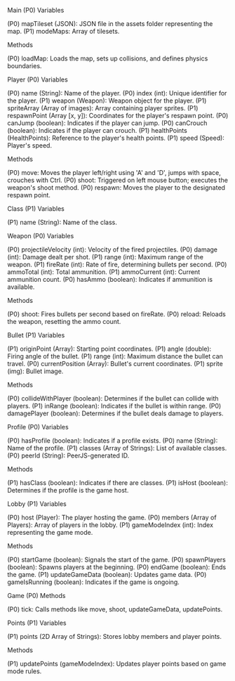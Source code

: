 Main (P0)
Variables

(P0) mapTileset (JSON): JSON file in the assets folder representing the map.
(P1) modeMaps: Array of tilesets.

Methods

(P0) loadMap: Loads the map, sets up collisions, and defines physics boundaries.

Player (P0)
Variables

(P0) name (String): Name of the player.
(P0) index (int): Unique identifier for the player.
(P1) weapon (Weapon): Weapon object for the player.
(P1) spriteArray (Array of images): Array containing player sprites.
(P1) respawnPoint (Array [x, y]): Coordinates for the player's respawn point.
(P0) canJump (boolean): Indicates if the player can jump.
(P0) canCrouch (boolean): Indicates if the player can crouch.
(P1) healthPoints (HealthPoints): Reference to the player's health points.
(P1) speed (Speed): Player's speed.

Methods

(P0) move: Moves the player left/right using 'A' and 'D', jumps with space, crouches with Ctrl.
(P0) shoot: Triggered on left mouse button; executes the weapon's shoot method.
(P0) respawn: Moves the player to the designated respawn point.

Class (P1)
Variables

(P1) name (String): Name of the class.

Weapon (P0)
Variables

(P0) projectileVelocity (int): Velocity of the fired projectiles.
(P0) damage (int): Damage dealt per shot.
(P1) range (int): Maximum range of the weapon.
(P1) fireRate (int): Rate of fire, determining bullets per second.
(P0) ammoTotal (int): Total ammunition.
(P1) ammoCurrent (int): Current ammunition count.
(P0) hasAmmo (boolean): Indicates if ammunition is available.

Methods

(P0) shoot: Fires bullets per second based on fireRate.
(P0) reload: Reloads the weapon, resetting the ammo count.

Bullet (P1)
Variables

(P1) originPoint (Array): Starting point coordinates.
(P1) angle (double): Firing angle of the bullet.
(P1) range (int): Maximum distance the bullet can travel.
(P0) currentPosition (Array): Bullet's current coordinates.
(P1) sprite (img): Bullet image.

Methods

(P0) collideWithPlayer (boolean): Determines if the bullet can collide with players.
(P1) inRange (boolean): Indicates if the bullet is within range.
(P0) damagePlayer (boolean): Determines if the bullet deals damage to players.

Profile (P0)
Variables

(P0) hasProfile (boolean): Indicates if a profile exists.
(P0) name (String): Name of the profile.
(P1) classes (Array of Strings): List of available classes.
(P0) peerId (String): PeerJS-generated ID.

Methods

(P1) hasClass (boolean): Indicates if there are classes.
(P1) isHost (boolean): Determines if the profile is the game host.

Lobby (P1)
Variables

(P0) host (Player): The player hosting the game.
(P0) members (Array of Players): Array of players in the lobby.
(P1) gameModeIndex (int): Index representing the game mode.

Methods

(P0) startGame (boolean): Signals the start of the game.
(P0) spawnPlayers (boolean): Spawns players at the beginning.
(P0) endGame (boolean): Ends the game.
(P1) updateGameData (boolean): Updates game data.
(P0) gameIsRunning (boolean): Indicates if the game is ongoing.

Game (P0)
Methods

(P0) tick: Calls methods like move, shoot, updateGameData, updatePoints.

Points (P1)
Variables

(P1) points (2D Array of Strings): Stores lobby members and player points.

Methods

(P1) updatePoints (gameModeIndex): Updates player points based on game mode rules.